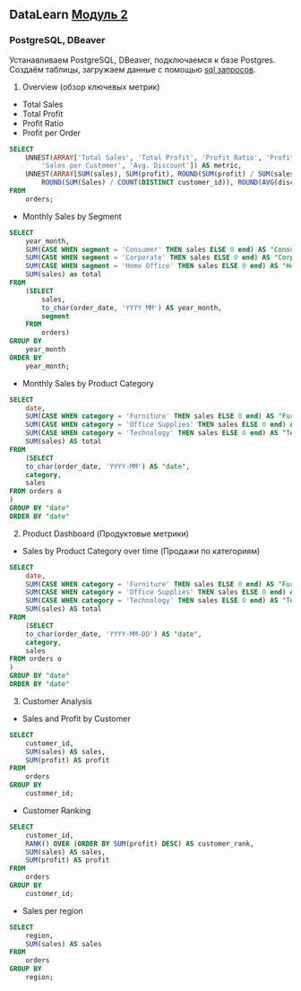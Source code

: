 ## DataLearn [Модуль 2](https://github.com/Data-Learn/data-engineering/blob/master/DE-101%20Modules/Module02/readme.md)
### PostgreSQL, DBeaver
Устанавливаем PostgreSQL, DBeaver, подключаемся к базе Postgres.
Создаём таблицы, загружаем данные с помощью [sql запросов](https://github.com/Data-Learn/data-engineering/tree/master/DE-101%20Modules/Module02/DE%20-%20101%20Lab%202.1).
1. Overview (обзор ключевых метрик)
- Total Sales
- Total Profit
- Profit Ratio
- Profit per Order
```sql
SELECT 
	UNNEST(ARRAY['Total Sales', 'Total Profit', 'Profit Ratio', 'Profit per Order', 
		'Sales per Customer', 'Avg. Discount']) AS metric,
	UNNEST(ARRAY[SUM(sales), SUM(profit), ROUND(SUM(profit) / SUM(sales) * 100, 2), SUM(profit) / COUNT(DISTINCT order_id), 
		ROUND(SUM(Sales) / COUNT(DISTINCT customer_id)), ROUND(AVG(discount) * 100, 2)]) AS value
FROM
	orders;
```
- Monthly Sales by Segment
 
```sql
SELECT
	year_month,
	SUM(CASE WHEN segment = 'Consumer' THEN sales ELSE 0 end) AS "Consumer",
	SUM(CASE WHEN segment = 'Corporate' THEN sales ELSE 0 end) AS "Corporate",
	SUM(CASE WHEN segment = 'Home Office' THEN sales ELSE 0 end) AS "Home Office",
	SUM(sales) as total
FROM 
	(SELECT
		sales,
		to_char(order_date, 'YYYY_MM') AS year_month,
		segment
	FROM
		orders)
GROUP BY
	year_month
ORDER BY 
	year_month;
```
- Monthly Sales by Product Category
  
```sql
SELECT 
	date,
	SUM(CASE WHEN category = 'Furniture' THEN sales ELSE 0 end) AS "Furniture",
	SUM(CASE WHEN category = 'Office Supplies' THEN sales ELSE 0 end) AS "Office Supplies",
	SUM(CASE WHEN category = 'Technology' THEN sales ELSE 0 end) AS "Technology",
	SUM(sales) AS total
FROM 
	(SELECT 
	to_char(order_date, 'YYYY-MM') AS "date",
	category,
	sales
FROM orders o
)
GROUP BY "date"
ORDER BY "date"
```

2. Product Dashboard (Продуктовые метрики)
- Sales by Product Category over time (Продажи по категориям)
```sql
SELECT 
	date,
	SUM(CASE WHEN category = 'Furniture' THEN sales ELSE 0 end) AS "Furniture",
	SUM(CASE WHEN category = 'Office Supplies' THEN sales ELSE 0 end) AS "Office Supplies",
	SUM(CASE WHEN category = 'Technology' THEN sales ELSE 0 end) AS "Technology",
	SUM(sales) AS total
FROM 
	(SELECT 
	to_char(order_date, 'YYYY-MM-DD') AS "date",
	category,
	sales
FROM orders o
)
GROUP BY "date"
ORDER BY "date"
```
3. Customer Analysis
- Sales and Profit by Customer
```sql
SELECT 
	customer_id,
	SUM(sales) AS sales,
	SUM(profit) AS profit
FROM
	orders
GROUP BY
	customer_id;
```
- Customer Ranking
```sql
SELECT 
	customer_id,
	RANK() OVER (ORDER BY SUM(profit) DESC) AS customer_rank,
	SUM(sales) AS sales,
	SUM(profit) AS profit
FROM
	orders
GROUP BY
	customer_id;
```
- Sales per region
```sql
SELECT 
	region,
	SUM(sales) AS sales
FROM
	orders
GROUP BY
	region;
```

